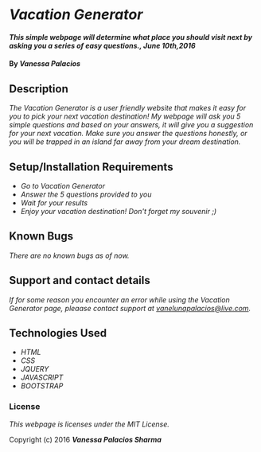 # _Vacation Generator_

#### _This simple webpage will determine what place you should visit next by asking you a series of easy questions., June 10th,2016_

#### By _**Vanessa Palacios**_

## Description

_The Vacation Generator is a user friendly website that makes it easy for you to pick your next vacation destination! My webpage will ask you 5 simple questions and based on your answers, it will give you a suggestion for your next vacation. Make sure you answer the questions honestly, or you will be trapped in an island far away from your dream destination._

## Setup/Installation Requirements

* _Go to Vacation Generator_
* _Answer the 5 questions provided to you_
* _Wait for your results_
* _Enjoy your vacation destination! Don't forget my souvenir ;)_



## Known Bugs

_There are no known bugs as of now._

## Support and contact details

_If for some reason you encounter an error while using the Vacation Generator page,  pleaase contact support at vanelunapalacios@live.com._

## Technologies Used

* _HTML_
* _CSS_
* _JQUERY_
* _JAVASCRIPT_
* _BOOTSTRAP_


### License


*This webpage is licenses under the MIT License.*

Copyright (c) 2016 **_Vanessa Palacios Sharma_**

